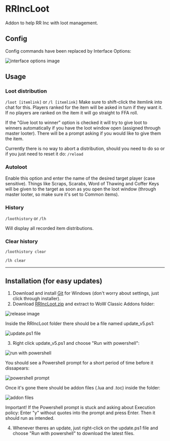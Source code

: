 # RRIncLoot
Addon to help RR Inc with loot management.

## Config

Config commands have been replaced by Interface Options:

![interface options image](https://i.imgur.com/FqF55Lp.png)

## Usage
### Loot distribution
```/loot [itemlink]``` or ```/l [itemlink]```
Make sure to shift-click the itemlink into chat for this.
Players ranked for the item will be asked in turn if they want it. If no players are ranked on the item it will go straight to FFA roll.

If the "Give loot to winner" option is checked it will try to give loot to winners automatically if you have the loot window open (assigned through master looter). There will be a prompt asking if you would like to give them the item.

Currently there is no way to abort a distribution, should you need to do so or if you just need to reset it do: ```/reload```

### Autoloot
Enable this option and enter the name of the desired target player (case sensitive). Things like Scraps, Scarabs, Word of Thawing and Coffer Keys will be given to the target as soon as you open the loot window (through master looter, so make sure it's set to Common items).

### History
```/loothistory``` or ```/lh```

Will display all recorded item distributions.

### Clear history
```/loothistory clear``` 

```/lh clear```

---

## Installation (for easy updates)
1. Download and install [Git](https://git-scm.com/download/win) for Windows (don't worry about settings, just click through installer).
2. Download [RRIncLoot.zip](https://github.com/bo12s/RRIncLoot/releases) and extract to WoW Classic Addons folder:

![release image](https://i.imgur.com/qzhRB9c.png)

Inside the RRIncLoot folder there should be a file named update_v5.ps1:

![update.ps1 file](https://i.imgur.com/f0viGEJ.png)

3. Right click update_v5.ps1 and choose "Run with powershell":

![run with powershell](https://i.imgur.com/SFF8bf6.png)

You should see a Powershell prompt for a short period of time before it dissapears:

![powershell prompt](https://i.imgur.com/jAgYxp7.png)

Once it's gone there should be addon files (.lua and .toc) inside the folder:

![addon files](https://i.imgur.com/G6C2cYr.png)

Important! If the Powershell prompt is stuck and asking about Execution policy: Enter "y" without quotes into the prompt and press Enter. Then it should run as intended.

4. Whenever theres an update, just right-click on the update.ps1 file and choose "Run with powershell" to download the latest files.
